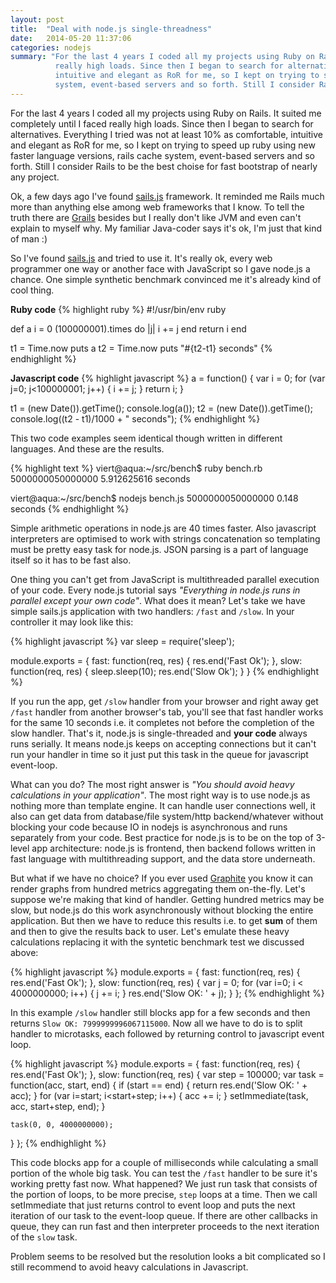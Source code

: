 ```yaml
---
layout: post
title:  "Deal with node.js single-threadness"
date:   2014-05-20 11:37:06
categories: nodejs
summary: "For the last 4 years I coded all my projects using Ruby on Rails. It suited me completely until I faced 
          really high loads. Since then I began to search for alternatives. Everything I tried was not at least 10% as comfortable,
          intuitive and elegant as RoR for me, so I kept on trying to speed up ruby using new faster language versions, rails cache 
          system, event-based servers and so forth. Still I consider Rails to be the best choise for fast bootstrap of nearly any project."
---
```


For the last 4 years I coded all my projects using Ruby on Rails. It suited me completely until I faced 
really high loads. Since then I began to search for alternatives. Everything I tried was not at least 10% as comfortable,
intuitive and elegant as RoR for me, so I kept on trying to speed up ruby using new faster language versions, rails cache 
system, event-based servers and so forth. Still I consider Rails to be the best choise for fast bootstrap of nearly any
project.

Ok, a few days ago I've found [sails.js][sails] framework. It reminded me Rails much more than anything else among web 
frameworks that I know. To tell the truth there are [Grails] besides but I really don't like JVM and even can't explain to myself why. 
My familiar Java-coder says it's ok, I'm just that kind of man :)

So I've found [sails.js][sails] and tried to use it. It's really ok, every web programmer one way or another face with
JavaScript so I gave node.js a chance. One simple synthetic benchmark convinced me it's already kind of cool thing.

**Ruby code**
{% highlight ruby %}
#!/usr/bin/env ruby

def a
  i = 0
  (100000001).times do |j|
    i += j
  end
  return i
end

t1 = Time.now
puts a
t2 = Time.now
puts "#{t2-t1} seconds"
{% endhighlight %}

**Javascript code**
{% highlight javascript %}
a = function() {
  var i = 0;
  for (var j=0; j<100000001; j++) {
    i += j;
  }
  return i;
}

t1 = (new Date()).getTime();
console.log(a());
t2 = (new Date()).getTime();
console.log((t2 - t1)/1000 + " seconds");
{% endhighlight %}

This two code examples seem identical though written in different languages. And these are the results.

{% highlight text %}
viert@aqua:~/src/bench$ ruby bench.rb 
5000000050000000
5.912625616 seconds

viert@aqua:~/src/bench$ nodejs bench.js 
5000000050000000
0.148 seconds
{% endhighlight %}

Simple arithmetic operations in node.js are 40 times faster. Also javascript interpreters are optimised to work with
 strings concatenation so templating must be pretty easy task for node.js. JSON parsing is a part of language itself
 so it has to be fast also.
  
One thing you can't get from JavaScript is multithreaded parallel execution of your code. Every node.js tutorial says 
_"Everything in node.js runs in parallel except your own code"_. What does it mean? Let's take we have simple sails.js 
application with two handlers: `/fast` and `/slow`. In your controller it may look like this:

{% highlight javascript %}
var sleep = require('sleep');

module.exports = {
    fast: function(req, res) {
        res.end('Fast Ok');
    },
    slow: function(req, res) {
        sleep.sleep(10);
        res.end('Slow Ok');
    }
}
{% endhighlight %}

If you run the app, get `/slow` handler from your browser and right away get `/fast` handler from another browser's tab,
 you'll see that fast handler works for the same 10 seconds i.e. it completes not before the completion of the slow 
 handler. That's it, node.js is single-threaded and **your code** always runs serially. It means node.js keeps on accepting
 connections but it can't run your handler in time so it just put this task in the queue for javascript event-loop. 
 
What can you do? The most right answer is _"You should avoid heavy calculations in your application"_. The most right 
 way is to use node.js as nothing more than template engine. It can handle user connections well, it also can get data
 from database/file system/http backend/whatever without blocking your code because IO in nodejs is asynchronous and runs
 separately from your code. Best practice for node.js is to be on the top of 3-level app architecture: node.js is frontend,
 then backend follows written in fast language with multithreading support, and the data store underneath.
 
But what if we have no choice? If you ever used [Graphite] you know it can render graphs from hundred metrics aggregating
them on-the-fly. Let's suppose we're making that kind of handler. Getting hundred metrics may be slow, but node.js do this
work asynchronously without blocking the entire application. But then we have to reduce this results i.e. to get **sum** of
them and then to give the results back to user. Let's emulate these heavy calculations replacing it with the syntetic benchmark test
we discussed above:

{% highlight javascript %}
module.exports = {
  fast: function(req, res) {
    res.end('Fast Ok');
  },
  slow: function(req, res) {
    var j = 0;
    for (var i=0; i < 4000000000; i++) {
      j += i;
    }
    res.end('Slow OK: ' + j);
  }
};
{% endhighlight %}

In this example `/slow` handler still blocks app for a few seconds and then returns `Slow OK: 7999999996067115000`. 
Now all we have to do is to split handler to microtasks, each followed by returning control to javascript event loop.

{% highlight javascript %}
module.exports = {
  fast: function(req, res) {
    res.end('Fast Ok');
  },
  slow: function(req, res) {
    var step = 100000;
    var task = function(acc, start, end) {
      if (start == end) {
        return res.end('Slow OK: ' + acc);
      }
      for (var i=start; i<start+step; i++) {
        acc += i;
      }
      setImmediate(task, acc, start+step, end);
    }

    task(0, 0, 4000000000);
  }
};
{% endhighlight %}

This code blocks app for a couple of milliseconds while calculating a small portion of the whole big task. You can test the `/fast`
 handler to be sure it's working pretty fast now. What happened? We just run task that consists of the portion of loops, to be more
 precise, `step` loops at a time. Then we call setImmediate that just returns control to event loop and puts the next
 iteration of our task to the event-loop queue. If there are other callbacks in queue, they can run fast and then interpreter
 proceeds to the next iteration of the `slow` task.
  
Problem seems to be resolved but the resolution looks a bit complicated so I still recommend to avoid heavy calculations in Javascript.


[Graphite]: http://graphite.wikidot.com/
[Grails]: http://grails.org
[sails]: http://sailsjs.org

